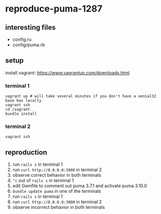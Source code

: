 # reproduce-puma-1287

## interesting files

* config.ru
* config/puma.rb

## setup

install vagrant: https://www.vagrantup.com/downloads.html

### terminal 1

```
vagrant up # will take several minutes if you don't have a xenial32 base box locally
vagrant ssh
cd /vagrant
bundle install
```

### terminal 2

```
vagrant ssh
```

## reproduction

1. run `rails s` in terminal 1
1. run `curl http://0.0.0.0:3000` in terminal 2
1. observe correct behavior in both terminals
1. `^c` out of `rails s` in terminal 1
1. edit Gemfile to comment out puma 3.7.1 and activate puma 3.10.0
1. `bundle update puma` in one of the terminals
1. run `rails s` in terminal 1
1. run `curl http://0.0.0.0:3000` in terminal 2
1. observe incorrect behavior in both terminals
